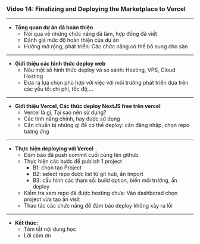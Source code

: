 ### Video 14: Finalizing and Deploying the Marketplace to Vercel

---

- **Tổng quan dự án đã hoàn thiện** 
  - Nói qua về những chức năng đã làm, hợp đồng đã viết
  - Đánh giá mức độ hoàn thiện của dự án
  - Hướng mở rộng, phát triển: Các chức năng có thể bổ sung cho sàn

 ---

- **Giới thiệu các hình thức deploy web** 
  - Nêu một số hình thức deploy và so sánh: Hosting, VPS, Cloud Hosting
  - Đưa ra lựa chọn phù hợp với việc với môi trường phát triển dựa trên các yếu tố: chi phí, tốc độ,...
 
---

- **Giới thiệu Vercel, Các thức deploy NextJS free trên vercel** 
  - Vercel là gì, Tại sao nên sử dụng?
  - Các tính năng chính, hay được sử dụng
  - Cần chuẩn bị những gì để có thể deploy: cần đăng nhập, chọn repo tương ứng
 
---

- **Thực hiện deploying với Vercel** 
  - Đảm bảo đã push commit cuối cùng lên github
  - Thực hiện các bước để publish 1 project 
    - B1: chọn tạo Project
    - B2: select repo được list từ git hub, ấn Import
    - B3: cấu hình các tham số: build option, biến môi trường, ấn deploy
  - Kiểm tra xem repo đã được hosting chưa: Vào dashborad chọn project vừa tạo ấn visit
  - Thao tác các chức năng để đảm bảo deploy không xảy ra lỗi

---

- **Kết thúc:** 
  - Tóm tắt nội dung học
  - Lời cảm ơn
